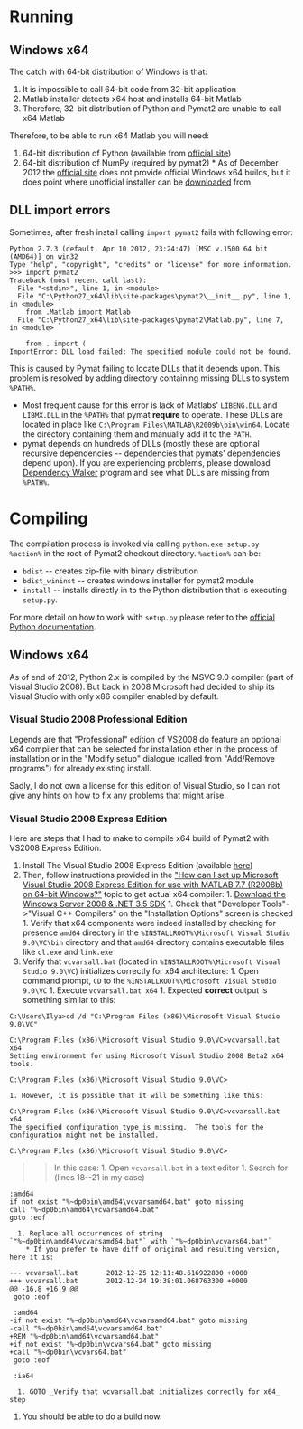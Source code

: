 

# Running #

## Windows x64 ##

The catch with 64-bit distribution of Windows is that:
  1. It is impossible to call 64-bit code from 32-bit application
  1. Matlab installer detects x64 host and installs 64-bit Matlab
  1. Therefore, 32-bit distribution of Python and Pymat2 are unable to call x64 Matlab

Therefore, to be able to run x64 Matlab you will need:
  1. 64-bit distribution of Python (available from [official site](http://www.python.org/getit/))
  1. 64-bit distribution of NumPy (required by pymat2)
    * As of December 2012 the [official site](http://www.scipy.org/Download#head-f64942d62faddeb27278a2c735e81ef2a7349db0) does not provide official Windows x64 builds, but it does point where unofficial installer can be [downloaded](http://www.lfd.uci.edu/~gohlke/pythonlibs/) from.

## DLL import errors ##

Sometimes, after fresh install calling `import pymat2` fails with following error:
```
Python 2.7.3 (default, Apr 10 2012, 23:24:47) [MSC v.1500 64 bit (AMD64)] on win32
Type "help", "copyright", "credits" or "license" for more information.
>>> import pymat2
Traceback (most recent call last):
  File "<stdin>", line 1, in <module>
  File "C:\Python27_x64\lib\site-packages\pymat2\__init__.py", line 1, in <module>
    from .Matlab import Matlab
  File "C:\Python27_x64\lib\site-packages\pymat2\Matlab.py", line 7, in <module>

    from . import (
ImportError: DLL load failed: The specified module could not be found.
```

This is caused by Pymat failing to locate DLLs that it depends upon. This problem is resolved by adding directory containing missing DLLs to system `%PATH%`.

  * Most frequent cause for this error is lack of Matlabs' `LIBENG.DLL` and `LIBMX.DLL` in the `%PATH%` that pymat **require** to operate. These DLLs are located in place like `C:\Program Files\MATLAB\R2009b\bin\win64`. Locate the directory containing them and manually add it to the `PATH`.
  * pymat depends on hundreds of DLLs (mostly these are optional recursive dependencies -- dependencies that pymats' dependencies depend upon). If you are experiencing problems, please download [Dependency Walker](http://www.dependencywalker.com/) program and see what DLLs are missing from `%PATH%`.

# Compiling #

The compilation process is invoked via calling `python.exe setup.py %action%` in the root of Pymat2 checkout directory.
`%action%` can be:
  * `bdist` -- creates zip-file with binary distribution
  * `bdist_wininst` -- creates windows installer for pymat2 module
  * `install` -- installs directly in to the Python distribution that is executing `setup.py`.

For more detail on how to work with `setup.py` please refer to the [official Python documentation](http://docs.python.org/2/distutils/builtdist.html).

## Windows x64 ##

As of end of 2012, Python 2.x is compiled by the MSVC 9.0 compiler (part of Visual Studio 2008). But back in 2008 Microsoft had decided to ship its Visual Studio with only x86 compiler enabled by default.

### Visual Studio 2008 Professional Edition ###

Legends are that "Professional" edition of VS2008 do feature an optional x64 compiler that can be selected for installation ether in the process of installation or in the "Modify setup" dialogue (called from "Add/Remove programs") for already existing install.

Sadly, I do not own a license for this edition of Visual Studio, so I can not give any hints on how to fix any problems that might arise.

### Visual Studio 2008 Express Edition ###

Here are steps that I had to make to compile x64 build of Pymat2 with VS2008 Express Edition.

  1. Install The Visual Studio 2008 Express Edition (available [here](http://www.microsoft.com/en-us/download/details.aspx?id=6506))
  1. Then, follow instructions provided in the ["How can I set up Microsoft Visual Studio 2008 Express Edition for use with MATLAB 7.7 (R2008b) on 64-bit Windows?"](http://www.mathworks.co.uk/support/solutions/en/data/1-6IJJ3L/) topic to get actual x64 compiler:
    1. [Download the Windows Server 2008 & .NET 3.5 SDK](http://www.microsoft.com/downloads/details.aspx?FamilyId=F26B1AA4-741A-433A-9BE5-FA919850BDBF&displaylang=en)
    1. Check that "Developer Tools"->"Visual C++ Compilers" on the "Installation Options" screen is checked
    1. Verify that x64 components were indeed installed by checking for presence `amd64` directory in the `%INSTALLROOT%\Microsoft Visual Studio 9.0\VC\bin` directory and that `amd64` directory contains executable files like `cl.exe` and `link.exe`
  1. Verify that `vcvarsall.bat` (located in `%INSTALLROOT%\Microsoft Visual Studio 9.0\VC`) initializes correctly for x64 architecture:
    1. Open command prompt, `CD` to the `%INSTALLROOT%\Microsoft Visual Studio 9.0\VC`
    1. Execute `vcvarsall.bat x64`
    1. Expected **correct** output is something similar to this:
```
C:\Users\Ilya>cd /d "C:\Program Files (x86)\Microsoft Visual Studio 9.0\VC"

C:\Program Files (x86)\Microsoft Visual Studio 9.0\VC>vcvarsall.bat x64
Setting environment for using Microsoft Visual Studio 2008 Beta2 x64 tools.

C:\Program Files (x86)\Microsoft Visual Studio 9.0\VC>
```
    1. However, it is possible that it will be something like this:
```
C:\Program Files (x86)\Microsoft Visual Studio 9.0\VC>vcvarsall.bat x64
The specified configuration type is missing.  The tools for the
configuration might not be installed.

C:\Program Files (x86)\Microsoft Visual Studio 9.0\VC>
```
> > In this case:
      1. Open `vcvarsall.bat` in a text editor
      1. Search for (lines 18--21 in my case)
```
:amd64
if not exist "%~dp0bin\amd64\vcvarsamd64.bat" goto missing
call "%~dp0bin\amd64\vcvarsamd64.bat"
goto :eof
```
      1. Replace all occurrences of string `"%~dp0bin\amd64\vcvarsamd64.bat"` with `"%~dp0bin\vcvars64.bat"`
        * If you prefer to have diff of original and resulting version, here it is:
```
--- vcvarsall.bat       2012-12-25 12:11:48.616922800 +0000
+++ vcvarsall.bat       2012-12-24 19:38:01.068763300 +0000
@@ -16,8 +16,9 @@
 goto :eof

 :amd64
-if not exist "%~dp0bin\amd64\vcvarsamd64.bat" goto missing
-call "%~dp0bin\amd64\vcvarsamd64.bat"
+REM "%~dp0bin\amd64\vcvarsamd64.bat"
+if not exist "%~dp0bin\vcvars64.bat" goto missing
+call "%~dp0bin\vcvars64.bat"
 goto :eof

 :ia64
```
      1. GOTO _Verify that vcvarsall.bat initializes correctly for x64_ step
  1. You should be able to do a build now.